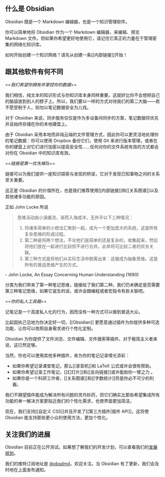 ## 什么是 Obsidian

Obsidian 既是一个 Markdown 编辑器，也是一个知识管理软件。

你可以简单地将 Obsidian 作为一个 Markdown 编辑器，来编辑、预览 Markdown 文件。但如果你希望更好地使用它，请记住它真正的力量在于管理密集的网络化知识库。

如何开始创建一个知识网络？请先从创建一条[[内部链接]]开始！

## 跟其他软件有何不同

==*我们希望你拥有并掌控你的数据*==

我们相信，纯文本的知识形式与你知识库本身同样重要。这就好比你不会想把自己的脑袋放到别人的脖子上。所以，我们要以一样的方式对待我们的第二大脑——若不愿受制于人，则勿以笔记数据安全为儿戏。

对于 Obsidian 来说，同步服务仅仅是作为多设备间同步的方案，笔记数据将优先并且始终存储在你的本地硬盘上。

由于 Obsidian 采用本地而非纯云端的文件管理方式，因此你可以更灵活地处理你的笔记数据：你可以使用 Dropbox 备份它们，使用 Git 来进行版本管理，或者在你的硬盘上对它们进行加密以提高安全性……任何对你的文件系统有效的方式都会对你在 Obsidian 中的知识库有效。

==*链接是第一优先梯队*==

链接可以为我们提供一座知识探索与发现的桥梁，它对于发现已知事物之间的关系至关重要。

这正是 Obsidian 的价值所在，也是我们推荐使用[[内部链接]]和[[关系图谱]]以及其他诸多功能的原因。

正如 John Locke 所说

> 思维活动由小溪缓流，渐而入海成洋，无外乎以下三种情况：
> 1. 将诸多简单的小想法汇聚到一起，成为一个更加庞大的系统，这是所有复杂思维的形成过程。
> 2. 第二种是将两个想法，不论他们是简单的还是复杂的，收集起来，然后将他们放在一起进行比较但不进行合并。此举将可比较二者的优劣关联。
> 3. 第三种方式是将他们从实际生活中脱离出来：这被成为抽象思维。这是所有的普适思维产生的方式。

 \- John Locke, An Essay Concerning Human Understanding (1690)
 
 分类为我们带来了第一种笔记思维，链接给了我们第二种。我们仍未确定是否需要第三种笔记思维，如果它诞生的话，或许会跟编程或者宏指令有些关联吧。
 
 ==*你的私人工具箱*==
 
 记笔记是一个高度私人化的行为，因而没有一种方式可以做到普适大众。
 
 比起固执己见地为你决定好一切，[[Obsidian]] 更愿意通过插件为你提供多种可选功能，让你可以依照自身需求进行个性化定制。
 
Obsidian 为你提供了文件浏览、文件编辑、文件搜索等插件。对于极简主义者来说，这已然足够。
 
 当然，你也可以使用其他多种插件，来为你的笔记记录增光添彩：
 
 - 如果你希望记录课堂笔记，那么[[录音机]]和 LaTeX 公式或许会很有帮助。
 - 如果你希望记录工作笔记，[[幻灯片]]和[[反向链接]]或许能助你一臂之力 。
 - 如果你是一个科研工作者，[[关系图谱]]和[[字数统计]]将是你必不可少的利器。

我们不期望插件能成为解决所有问题的灵丹妙药，但它们确实比那些希望集成所有功能的单一解决方案更贴近我们的个性化需求，也使界面更加简洁。

现在，我们支持[[自定义 CSS]]并且开发了[[第三方插件|插件 API]]，这将使 Obsidian 能支持那些更小众的使用方法，更加个性化。

## 关注我们的进展

Obsidian 目前正在公开测试。如果想了解我们的开发计划，可以查看我们的[发展规划](https://trello.com/b/Psqfqp7I/obsidian-roadmap)。

我们的推特订阅地址是 [@obsdmd](https://twitter.com/obsdmd)，欢迎关注。当 Obsidian 有了更新，我们会及时地在上面发布通知。
